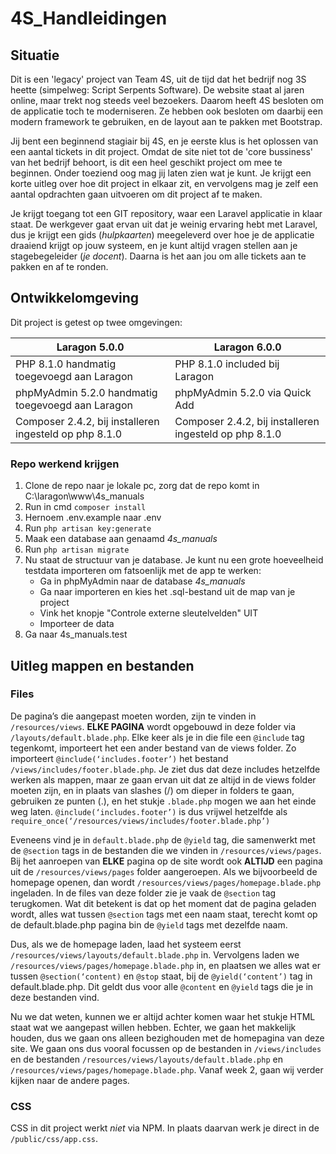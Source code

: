 # 4S_Handleidingen

## Situatie

Dit is een 'legacy' project van Team 4S, uit de tijd dat het bedrijf nog 3S heette (simpelweg: Script Serpents Software). De website staat al jaren online, maar trekt nog steeds veel bezoekers. Daarom heeft 4S besloten om de applicatie toch te moderniseren. Ze hebben ook besloten om daarbij een modern framework te gebruiken, en de layout aan te pakken met Bootstrap.

Jij bent een beginnend stagiair bij 4S, en je eerste klus is het oplossen van een aantal tickets in dit project. Omdat de site niet tot de 'core bussiness' van het bedrijf behoort, is dit een heel geschikt project om mee te beginnen. Onder toeziend oog mag jij laten zien wat je kunt. Je krijgt een korte uitleg over hoe dit project in elkaar zit, en vervolgens mag je zelf een aantal opdrachten gaan uitvoeren om dit project af te maken.

Je krijgt toegang tot een GIT repository, waar een Laravel applicatie in klaar staat. De werkgever gaat ervan uit dat je weinig ervaring hebt met Laravel, dus je krijgt een gids (_hulpkaarten_) meegeleverd over hoe je de applicatie draaiend krijgt op jouw systeem, en je kunt altijd vragen stellen aan je stagebegeleider (_je docent_). Daarna is het aan jou om alle tickets aan te pakken en af te ronden.

## Ontwikkelomgeving

Dit project is getest op twee omgevingen:

| Laragon 5.0.0  | Laragon 6.0.0 |
| ------------- | ------------- |
| PHP 8.1.0 handmatig toegevoegd aan Laragon | PHP 8.1.0 included bij Laragon  |
| phpMyAdmin 5.2.0 handmatig toegevoegd aan Laragon  | phpMyAdmin 5.2.0 via Quick Add  |
| Composer 2.4.2, bij installeren ingesteld op php 8.1.0 | Composer 2.4.2, bij installeren ingesteld op php 8.1.0 |

### Repo werkend krijgen

1. Clone de repo naar je lokale pc, zorg dat de repo komt in C:\laragon\www\4s_manuals
1. Run in cmd `composer install`
1. Hernoem .env.example naar .env
1. Run `php artisan key:generate`
1. Maak een database aan genaamd _4s_manuals_
1. Run `php artisan migrate`
1. Nu staat de structuur van je database. Je kunt nu een grote hoeveelheid testdata importeren om fatsoenlijk met de app te werken:
    * Ga in phpMyAdmin naar de database _4s_manuals_
    * Ga naar importeren en kies het .sql-bestand uit de map van je project
    * Vink het knopje "Controle externe sleutelvelden" UIT
    * Importeer de data
1. Ga naar 4s_manuals.test



## Uitleg mappen en bestanden

### Files

De pagina’s die aangepast moeten worden, zijn te vinden in `/resources/views`. **ELKE PAGINA** wordt opgebouwd in deze folder via `/layouts/default.blade.php`. Elke keer als je in die file een `@include` tag tegenkomt, importeert het een ander bestand van de views folder. Zo importeert `@include(‘includes.footer’)` het bestand `/views/includes/footer.blade.php`. Je ziet dus dat deze includes hetzelfde werken als mappen, maar ze gaan ervan uit dat ze altijd in de views folder moeten zijn, en in plaats van slashes (/) om dieper in folders te gaan, gebruiken ze punten (.), en het stukje `.blade.php` mogen we aan het einde weg laten. `@include(‘includes.footer’)` is dus vrijwel hetzelfde als `require_once(‘/resources/views/includes/footer.blade.php’)`

Eveneens vind je in `default.blade.php` de `@yield` tag, die samenwerkt met de `@section` tags in de bestanden die we vinden in `/resources/views/pages`. Bij het aanroepen van **ELKE** pagina op de site wordt ook **ALTIJD** een pagina uit de `/resources/views/pages` folder aangeroepen. Als we bijvoorbeeld de homepage openen, dan wordt `/resources/views/pages/homepage.blade.php` ingeladen. In de files van deze folder zie je vaak de `@section` tag terugkomen. Wat dit betekent is dat op het moment dat de pagina geladen wordt, alles wat tussen `@section` tags met een naam staat, terecht komt op de default.blade.php pagina bin de `@yield` tags met dezelfde naam.

Dus, als we de homepage laden, laad het systeem eerst `/resources/views/layouts/default.blade.php` in. Vervolgens laden we `/resources/views/pages/homepage.blade.php` in, en plaatsen we alles wat er tussen `@section(‘content)` en `@stop` staat, bij de `@yield(‘content’)` tag in default.blade.php. Dit geldt dus voor alle `@content` en `@yield` tags die je in deze bestanden vind.

Nu we dat weten, kunnen we er altijd achter komen waar het stukje HTML staat wat we aangepast willen hebben. Echter, we gaan het makkelijk houden, dus we gaan ons alleen bezighouden met de homepagina van deze site. We gaan ons dus vooral focussen op de bestanden in `/views/includes` en de bestanden `/resources/views/layouts/default.blade.php` en `/resources/views/pages/homepage.blade.php`. Vanaf week 2, gaan wij verder kijken naar de andere pages.

### CSS

CSS in dit project werkt _niet_ via NPM. In plaats daarvan werk je direct in de `/public/css/app.css`.

